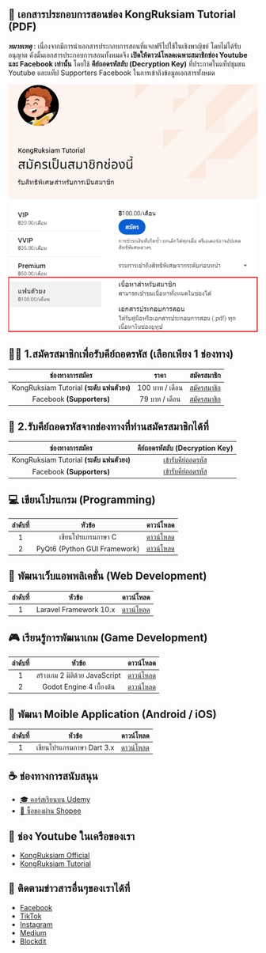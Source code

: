 ## 📖 เอกสารประกอบการสอนช่อง KongRuksiam Tutorial (PDF)
**_หมายเหตุ_** : เนื่องจากมีการนำเอกสารประกอบการสอนที่แจกฟรีไปใช้ในเชิงพาญิชย์ โดยไม่ได้รับอนุญาต ดังนั้นเอกสารประกอบการสอนทั้งหมดจึง 
**เปิดให้ดาวน์โหลดเฉพาะสมาชิกช่อง Youtube และ Facebook เท่านั้น** โดยใช้ **คีย์ถอดรหัสลับ (Decryption Key)** 
ที่ประกาศในแท็ปชุมชน Youtube และแท็ป Supporters Facebook ในการเข้าถึงข้อมูลเอกสารทั้งหมด

![image](https://github.com/kongruksiamza/membership-class-room/blob/main/member-update.png?raw=true)

## 👨‍💻 1.สมัครสมาชิกเพื่อรับคีย์ถอดรหัส (เลือกเพียง 1 ช่องทาง)
|ช่องทางการสมัคร| ราคา | สมัครสมาชิก |
|:----:|:------------------------:|:----:|
|KongRuksiam Tutorial **(ระดับ แฟนตัวยง)**|   100 บาท / เดือน      | [สมัครสมาชิก](https://www.youtube.com/channel/UCB6eDEzpqpiaZnDMzoje57Q/join) |
|Facebook **(Supporters)**|    79 บาท / เดือน       | [สมัครสมาชิก](https://www.facebook.com/becomesupporter/KongRuksiamTutorial/)|

## 🔑 2.รับคีย์ถอดรหัสจากช่องทางที่ท่านสมัครสมาชิกได้ที่
|ช่องทางการสมัคร|คีย์ถอดรหัสลับ (Decryption Key)|
|:----:|:----:|
|KongRuksiam Tutorial **(ระดับ แฟนตัวยง)**|[เข้ารับคีย์ถอดรหัส](https://www.youtube.com/post/UgkxWuEKxxfM2g87PIDUGkyF912QEeKZA6iR) |
|Facebook **(Supporters)**|[เข้ารับคีย์ถอดรหัส](https://www.facebook.com/KongRuksiamTutorial/posts/737583595135211)|

## 💻 เขียนโปรแกรม (Programming)
|ลำดับที่| หัวข้อ | ดาวน์โหลด |
|:----:|:------------------------:|:----:|
|1|   เขียนโปรแกรมภาษา C       | [ดาวน์โหลด](https://mega.nz/folder/bPYEGZiR) |
|2|   PyQt6 (Python GUI Framework)       | [ดาวน์โหลด](https://mega.nz/folder/bPYEGZiR) |
  
## 🚀 พัฒนาเว็บแอพพลิเคชั่น (Web Development)
|ลำดับที่| หัวข้อ | ดาวน์โหลด |
|:----:|:------------------------:|:----:|
|1|   Laravel Framework 10.x       | [ดาวน์โหลด](https://mega.nz/folder/bPYEGZiR) |


## 🎮 เรียนรู้การพัฒนาเกม (Game Development)
|ลำดับที่| หัวข้อ | ดาวน์โหลด |
|:----:|:------------------------:|:----:|
|1|   สร้างเกม 2 มิติด้วย JavaScript       | [ดาวน์โหลด](https://mega.nz/folder/bPYEGZiR) |
|2|   Godot Engine 4 เบื้องต้น       | [ดาวน์โหลด](https://mega.nz/folder/bPYEGZiR) |

## 📱 พัฒนา Moible Application (Android / iOS)
|ลำดับที่| หัวข้อ | ดาวน์โหลด |
|:----:|:------------------------:|:----:|
|1|   เขียนโปรแกรมภาษา Dart 3.x       | [ดาวน์โหลด](https://mega.nz/folder/bPYEGZiR) |

## ☕ ช่องทางการสนับสนุน
- [🎓 คอร์สเรียนบน Udemy](https://github.com/kongruksiamza/udemy-course)
- [🛒 ซื้อของผ่าน Shopee](https://shope.ee/3plB9kVnPd)

## 💓 ช่อง Youtube ในเครือของเรา
- [KongRuksiam Official](https://www.youtube.com/@KongRuksiamOfficial)
- [KongRuksiam Tutorial](https://www.youtube.com/@KongRuksiamTutorial)

## 📢 ติดตามข่าวสารอื่นๆของเราได้ที่
- [Facebook](https://www.facebook.com/KongRuksiamTutorial)
- [TikTok](https://www.tiktok.com/@kongruksiamstudio)
- [Instagram](https://www.instagram.com/kongruksiamstudio)
- [Medium](https://medium.com/@kongruksiam)
- [Blockdit](https://www.blockdit.com/kongruksiamtutorial)
